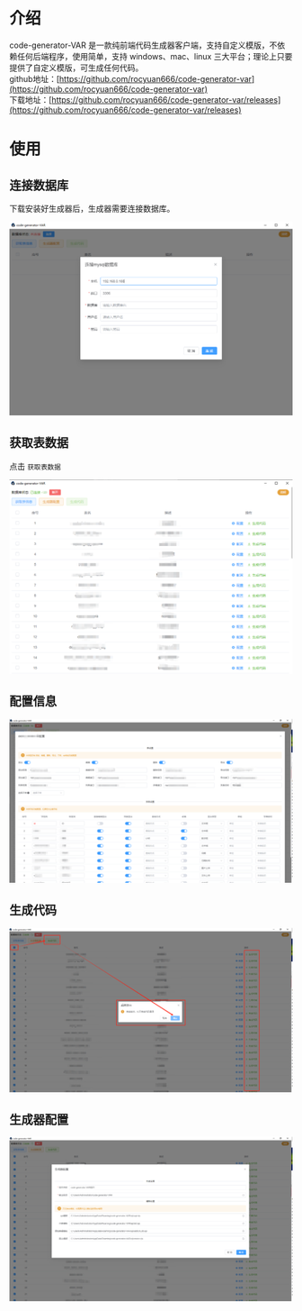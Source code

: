 # 介绍

code-generator-VAR 是一款纯前端代码生成器客户端，支持自定义模版，不依赖任何后端程序，使用简单，支持 windows、mac、linux 三大平台；理论上只要提供了自定义模版，可生成任何代码。  
github地址：[https://github.com/rocyuan666/code-generator-var](https://github.com/rocyuan666/code-generator-var)  
下载地址：[https://github.com/rocyuan666/code-generator-var/releases](https://github.com/rocyuan666/code-generator-var/releases)  

# 使用

## 连接数据库

下载安装好生成器后，生成器需要连接数据库。

![](./assets/【代码生成器】code-generator-VAR/1.jpg)

## 获取表数据

点击 `获取表数据` 

![](./assets/【代码生成器】code-generator-VAR/2.jpg)

## 配置信息

![](./assets/【代码生成器】code-generator-VAR/3.jpg)

## 生成代码

![](./assets/【代码生成器】code-generator-VAR/4.jpg)

## 生成器配置

![](./assets/【代码生成器】code-generator-VAR/5.jpg)